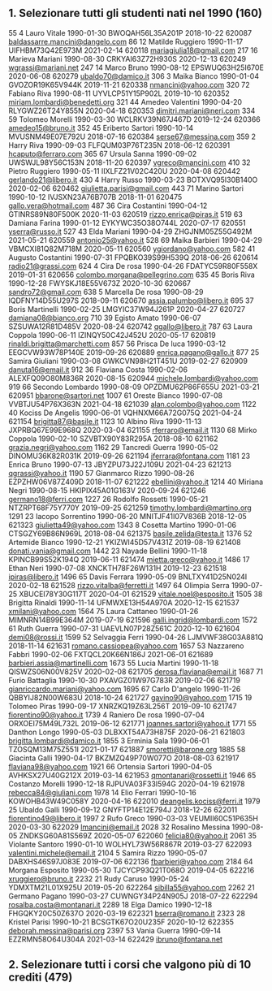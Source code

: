 ## 1. Selezionare tutti gli studenti nati nel 1990 (160)

55	4	Lauro	Vitale	1990-01-30	BWOQAH56L35A201P	2018-10-22	620087	baldassarre.mancini@dangelo.com
86	12	Matilde	Ruggiero	1990-11-17	UIFHBM73Q42E973M	2021-02-14	620118	mariagiulia18@gmail.com
217	16	Marieva	Mariani	1990-08-30	CRKYAI63Z72H930S	2020-12-13	620249	wgrassi@mariani.net
247	14	Marco	Bruno	1990-08-12	EPSWUQ63H25I670E	2020-06-08	620279	ubaldo70@damico.it
306	3	Maika	Bianco	1990-01-04	GVOZOR19K65V944K	2019-11-21	620338	nmancini@yahoo.com
320	72	Fabiano	Riva	1990-08-11	UYVLCP51Y15P902L	2019-10-10	620352	miriam.lombardi@benedetti.org
321	44	Amedeo	Valentini	1990-04-20	RLYGWZ26T24Y855N	2020-04-18	620353	dimitri.mariani@neri.com
334	59	Tolomeo	Morelli	1990-03-30	WCLRKV39N67J467D	2019-12-24	620366	amedeo15@bruno.it
352	45	Eriberto	Sartori	1990-10-14	MVUSNM49E07E792U	2018-07-16	620384	serse67@messina.com
359	2	Harry	Riva	1990-09-03	FLFQUM03P76T235N	2018-06-12	620391	hcaputo@ferraro.com
365	67	Ursula	Sanna	1990-09-02	UWSWJL98Y56C153N	2018-11-20	620397	vgreco@mancini.com
410	32	Pietro	Ruggiero	1990-05-11	IIXLFZ21V02C420U	2020-04-08	620442	gerlando21@libero.it
430	4	Harry	Russo	1990-03-23	BOTXVQ95I30B140O	2020-02-06	620462	giulietta.parisi@gmail.com
443	71	Marino	Sartori	1990-10-12	IVJSXN23A76B707B	2018-11-01	620475	gallo.vera@hotmail.com
487	36	Cira	Costantini	1990-04-12	GTINRS89N80F500K	2020-11-03	620519	rizzo.enrica@piras.it
519	63	Damiana	Farina	1990-01-12	EYKYWC35O38O744L	2020-07-17	620551	yserra@russo.it
527	43	Elda	Mariani	1990-04-29	ZHGJNM05Z55G492M	2021-05-21	620559	antonio25@yahoo.it
528	69	Maika	Barbieri	1990-04-29	VBMCXI81Q82M718M	2020-05-11	620560	ygiordano@yahoo.com
582	41	Augusto	Costantini	1990-07-31	FPQBKO39S99H539Q	2018-06-26	620614	radio21@grassi.com
624	4	Cira	De rosa	1990-04-26	FDATYC59R80F558X	2019-01-31	620656	colombo.morgana@pellegrino.com
635	45	Boris	Riva	1990-12-28	FWYSKJ18E55V673Z	2020-10-30	620667	sandro72@gmail.com
638	5	Marcella	De rosa	1990-08-29	IQDFNY14D55U297S	2018-09-11	620670	assia.palumbo@libero.it
695	37	Boris	Martinelli	1990-02-25	LMGYIC37W94J261P	2020-04-27	620727	damiana08@bianco.org
710	39	Egisto	Amato	1990-06-07	SZSUWA12R81D485V	2020-08-24	620742	qgallo@libero.it
787	63	Laura	Coppola	1990-06-11	IZINQY50C42J452U	2020-05-17	620819	rinaldi.brigitta@marchetti.com
857	56	Prisca	De luca	1990-03-12	EEGCVW93W78P140E	2019-09-26	620889	enrica.pagano@gallo.it
877	25	Samira	Giuliani	1990-03-08	GWKCVN98H21T451U	2019-02-27	620909	danuta16@email.it
912	36	Flaviana	Costa	1990-02-06	ALEXFQ09O80M836R	2020-08-15	620944	michele.lombardi@yahoo.com
919	66	Secondo	Lombardo	1990-08-09	OPZDMU62P86F655U	2021-03-21	620951	bbarone@sartori.net
1007	61	Oreste	Bianco	1990-07-08	VVBTJU54P76X363N	2021-04-18	621039	alan.colombo@yahoo.com
1122	40	Kociss	De Angelis	1990-06-01	VQHNXM66A72G075Q	2021-04-24	621154	brigitta87@basile.it
1123	10	Albino	Riva	1990-11-13	JXPRBQ67E99E968Q	2020-03-04	621155	rferraro@email.it
1130	68	Mirko	Coppola	1990-02-10	SZVBTX90Y83R295A	2018-08-10	621162	grazia.negri@yahoo.com
1162	29	Tancredi	Guerra	1990-05-02	DINOMU36K82R031K	2019-09-26	621194	jferrara@fontana.com
1181	23	Enrica	Bruno	1990-07-13	JBYZPU73J22J109U	2021-04-23	621213	qgrassi@yahoo.it
1190	57	Gianmarco	Rizzo	1990-08-26	EZPZHW06V87Z409D	2018-11-07	621222	ebellini@yahoo.it
1214	40	Miriana	Negri	1990-08-15	HKIPIX45A01G163V	2020-09-24	621246	germano18@ferri.com
1227	26	Rodolfo	Rossetti	1990-05-21	NTZRPT68F75Y770Y	2019-09-25	621259	timothy.lombardi@martino.org
1291	23	Iacopo	Sorrentino	1990-06-20	MNITJF41I07V836B	2018-12-05	621323	giulietta49@yahoo.com
1343	8	Cosetta	Martino	1990-01-06	CTSGZY69B86N969L	2018-08-04	621375	basile.zelida@testa.it
1376	52	Artemide	Bianco	1990-12-21	YKIZWI45D57V431Z	2019-08-19	621408	donati.vania@gmail.com
1442	23	Nayade	Bellini	1990-11-18	KPINCB99S52K194Q	2019-06-11	621474	mietta.greco@yahoo.it
1486	17	Ethan	Neri	1990-07-08	XNCKTH78F26W131H	2019-12-23	621518	ipiras@libero.it
1496	65	Davis	Ferrara	1990-05-09	BNLTXY41D25N024I	2020-02-18	621528	rizzo.vitalba@ferretti.it
1497	64	Olimpia	Serra	1990-07-25	XBUCEI78Y30G117T	2020-04-01	621529	vitale.noel@esposito.it
1505	38	Brigitta	Rinaldi	1990-11-14	UFMWXE13H54A970A	2020-12-15	621537	xmilani@yahoo.com
1564	75	Laura	Cattaneo	1990-01-26	MIMNRN14B99E364M	2019-07-19	621596	galli.ingrid@lombardi.com
1572	61	Ruth	Guerra	1990-07-31	UAEVLN07P28Z561C	2020-12-10	621604	demi08@rossi.it
1599	52	Selvaggia	Ferri	1990-04-26	LJMVWF38G03A881Q	2018-11-14	621631	romano.cassiopea@yahoo.com
1657	53	Nazzareno	Fabbri	1990-02-06	FXTQCL20K66N186J	2021-06-01	621689	barbieri.assia@martinelli.com
1673	55	Lucia	Martini	1990-11-18	QISWZS06N00V825V	2020-02-08	621705	derosa.flaviana@email.it
1687	71	Furio	Battaglia	1990-10-30	PXAVGZ01W97G783R	2019-02-06	621719	gianriccardo.mariani@yahoo.com
1695	67	Carlo	D'angelo	1990-11-26	QBBYIJ82N00W683U	2018-10-24	621727	gavino90@yahoo.com
1715	19	Tolomeo	Piras	1990-09-17	XNRZKQ19Z63L256T	2019-09-10	621747	fiorentino90@yahoo.it
1739	4	Raniero	De rosa	1990-07-04	ORXOEI75M49L732L	2019-06-12	621771	joannes.sartori@yahoo.it
1771	55	Danthon	Longo	1990-05-03	DLBXXT54A73H875F	2020-06-21	621803	brigitta.lombardi@damico.it
1855	3	Erminia	Sala	1990-06-01	TZOSQM13M75Z551I	2021-01-17	621887	smoretti@barone.org
1885	58	Giacinta	Galli	1990-04-17	BKZMZQ49P70W077O	2018-08-03	621917	flaviana98@yahoo.com
1921	66	Ortensia	Sartori	1990-04-05	AVHKSX27U40G212X	2019-03-14	621953	qmontanari@rossetti.it
1946	65	Costanzo	Morelli	1990-12-18	RJPUVA03F33I594G	2020-04-19	621978	rebecca84@giuliani.com
1978	14	Elio	Ferrari	1990-10-16	KOWOHB43W49C058Y	2020-04-16	622010	deangelis.kociss@ferri.it
1979	25	Ubaldo	Galli	1990-09-12	GNYFTP14E12E794J	2018-12-26	622011	fiorentino49@libero.it
1997	2	Rufo	Greco	1990-03-03	VEUMII60C51P635H	2020-03-30	622029	lmancini@email.it
2028	32	Rosalino	Messina	1990-08-05	ZNDKSG60A81S569Z	2020-05-07	622060	felicia80@yahoo.it
2061	35	Violante	Santoro	1990-01-10	WOLHYL73W56R867R	2019-03-27	622093	valentini.michele@email.it
2104	5	Samira	Rizzo	1990-05-07	DABXHS46S97J083E	2019-07-06	622136	fbarbieri@yahoo.com
2184	64	Morgana	Esposito	1990-05-30	TJCYCP93Q21T068O	2019-04-05	622216	xruggiero@bruno.it
2232	21	Rudy	Caruso	1990-05-24	YDMXTM21L01X925U	2019-05-20	622264	sibilla55@yahoo.com
2262	21	Germano	Pagano	1990-03-27	CUWNGY34P24N905J	2018-07-22	622294	rosalba.costa@montanari.it
2289	18	Elga	Damico	1990-12-18	FHGQKY20C50Z637O	2020-03-19	622321	bserra@romano.it
2323	28	Kristel	Parisi	1990-10-21	BCSGTK67O20U235F	2020-10-12	622355	deborah.messina@parisi.org
2397	53	Vania	Guerra	1990-09-14	EZZRMN58O64U304A	2021-03-14	622429	ibruno@fontana.net


## 2. Selezionare tutti i corsi che valgono più di 10 crediti (479)